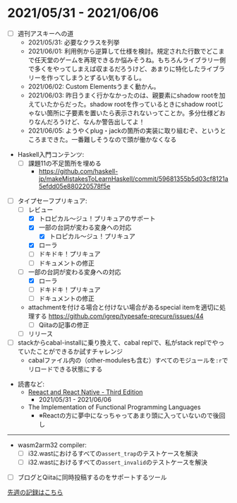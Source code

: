 # 2021/05/31 - 2021/06/06

- [ ] 週刊アスキーへの道
    - 2021/05/31: 必要なクラスを列挙
    - 2021/06/01: 利用例から逆算して仕様を検討。規定された行数でどこまで任天堂のゲームを再現できるか悩みそうね。もちろんライブラリー側で多くをやってしまえば収まるだろうけど、あまりに特化したライブラリーを作ってしまうとずるい気もするし。
    - 2021/06/02: Custom Elementsうまく動かん。
    - 2021/06/03: 昨日うまく行かなかったのは、親要素にshadow rootを加えていたからだった。shadow rootを作っているときにshadow rootじゃない箇所に子要素を置いたら表示されないってことか。多分仕様どおりなんだろうけど、なんか警告出してよ！
    - 2021/06/05: ようやくplug・jackの箇所の実装に取り組むぞ、というところまできた。一番難しそうなので頭が働かなくなる
- Haskell入門コンテンツ:
    - [ ] 課題11の不足箇所を埋める
        - <https://github.com/haskell-jp/makeMistakesToLearnHaskell/commit/59681355b5d03cf8121a5efdd05e880220578f5e>
- [ ] タイプセーフプリキュア:
    - [ ] レビュー
        - [x] トロピカル～ジュ！プリキュアのサポート
        - [x] 一部の台詞が変わる変身への対応
            - [x] トロピカル～ジュ！プリキュア
        - [x] ローラ
        - [ ] ドキドキ！プリキュア
        - [ ] ドキュメントの修正
    - [ ] 一部の台詞が変わる変身への対応
        - [x] ローラ
        - [ ] ドキドキ！プリキュア
        - [ ] ドキュメントの修正
    - attachmentを付ける場合と付けない場合があるspecial itemを適切に処理する <https://github.com/igrep/typesafe-precure/issues/44>
        - [ ] Qiitaの記事の修正
    - [ ] リリース
- [ ] stackからcabal-installに乗り換えて、cabal replで、私がstack replでやっていたことができるか試すチャレンジ
    - cabalファイル内の（other-modulesも含む）すべてのモジュールを`:r`でリロードできる状態にする
- 読書など:
    - [Reeact and React Native - Third Edition](https://www.packtpub.com/product/react-and-react-native-third-edition/9781839211140)
        - 2021/05/31 - 2021/06/06
    - The Implementation of Functional Programming Languages
        - ※Reactの方に夢中になっちゃってあまり頭に入っていないので後回し

------

- wasm2arm32 compiler:
    - [ ] i32.wastにおけるすべての`assert_trap`のテストケースを解決
    - [ ] i32.wastにおけるすべての`assert_invalid`のテストケースを解決
- [ ] ブログとQiitaに同時投稿するのをサポートするツール

[先週の記録はこちら](https://github.com/igrep/daily-commits/blob/f028896268621e5c8ad47cb86e5b43a0689da17b/yesterday.md)
